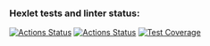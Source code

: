 ### Hexlet tests and linter status:
[![Actions Status](https://github.com/helene886/typescript-project-81/actions/workflows/hexlet-check.yml/badge.svg)](https://github.com/helene886/typescript-project-81/actions)
[![Actions Status](https://github.com/helene886/typescript-project-81/actions/workflows/ci-check.yml/badge.svg)](https://github.com/helene886/typescript-project-81/actions)
[![Test Coverage](https://api.codeclimate.com/v1/badges/c3b7cfc01abc2cb47a19/test_coverage)](https://codeclimate.com/github/helene886/typescript-project-81/test_coverage)